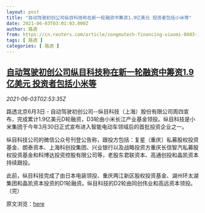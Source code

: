 ```yaml
---
layout: post
title: "自动驾驶初创公司纵目科技称在新一轮融资中筹资1.9亿美元 投资者包括小米等"
date: 2021-06-03T03:01:03.000Z
author: 路透
from: https://cn.reuters.com/article/zongmutech-financing-xiaomi-0603-idCNKCS2DF06I
tags: [ 路透 ]
categories: [ 路透 ]
---
```

<!--1622689263000-->
[自动驾驶初创公司纵目科技称在新一轮融资中筹资1.9亿美元 投资者包括小米等](https://cn.reuters.com/article/zongmutech-financing-xiaomi-0603-idCNKCS2DF06I)
------

<div>
<div><i>2021-06-03T02:53:35Z</i></div><p>路透北京6月3日 - 自动驾驶初创公司--纵目科技（上海）股份有限公司周四宣布，完成累计1.9亿美元D轮融资，D3轮由小米长江产业基金领投。纵目科技是小米集团于今年3月30日正式宣布进入智能电动车领域后的首批投资企业之一。</p><p>纵目科技公司的微信公众号刊登公告称，跟投方包括：复星（重庆）私募股权投资基金、朗泰资本、上海科创投集团、兴业银行以及战略投资方重庆长信智汽私募股权投资基金和科博达投资控股有限公司等，老股东君联资本、高通创投和晶凯资本持续跟投。</p><p>此前，纵目科技完成了由日本电装领投、重庆两江新区股权投资基金、湖州环太湖集团和晶凯资本投资的D1轮融资。纵目科技的D2轮由同创伟业和高远资本领投。（完）</p><p>原文浏览：<a href="https://mp.weixin.qq.com/s/tXKkh-j5lb_f1RcBlGzxwg">here</a></p>
</div>
